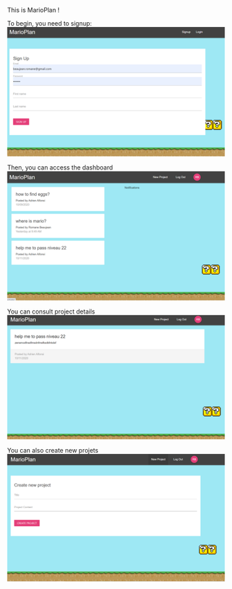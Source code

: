 This is MarioPlan !

To begin, you need to signup:
![](src/images/signup.png)

Then, you can access the dashboard
![](src/images/dashboard.png)

You can consult project details
![](src/images/projectdetails.png)

You can also create new projets
![](src/images/newproject.png)
